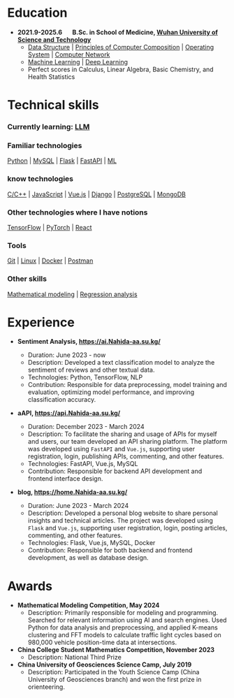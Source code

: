 <!-- <div style="display: flex;">
  <img src="https://avatars.githubusercontent.com/u/96083926?v=4" alt="Avatar" width="120" style="margin-right: 40px;" />
  <ul style="list-style-type: none; padding: 0; margin: 0;">
    <li> Name: aa Nahida</li>
    <li> Age: 22</ls>
    <li> Phone: 18162711944</li>
    <li> Email: <a href="mailto:Nahida-aa@oulook.com">Nahida-aa@oulook.com</a></li>
    <li> GitHub: <a href="https://github.com/Nahida-aa">https://github.com/Nahida-aa</a></li>
  </ul>
  <p style="text-align: right;">
    <a href="https://wakatime.com/@5e13fdf2-a670-4afa-b581-82c3534b9c91"><img src="https://wakatime.com/badge/user/5e13fdf2-a670-4afa-b581-82c3534b9c91.svg" alt="Total time coded since Apr 28 2024" /></a><br />
    <a href='https://nahida-aa.org.edu.kg/resume/index.cn.html'">[切换为中文]</a>
  </p>
</div> -->

# Education

- **2021.9-2025.6 &nbsp; &nbsp; &nbsp; B.Sc. in School of Medicine, [Wuhan University of Science and Technology](https://www.wust.edu.cn/)**
  - [Data Structure](https://github.com/Nahida-aa/Data-Structure) | [Principles of Computer Composition](https://github.com/Nahida-aa/Computer_Composition) | [Operating System](https://github.com/Nahida-aa/OS) | [Computer Network](https://github.com/Nahida-aa/Computer-Network)
  - [Machine Learning](https://github.com/Nahida-aa/ML) | [Deep Learning](https://github.com/Nahida-aa/DL)
  - Perfect scores in Calculus, Linear Algebra, Basic Chemistry, and Health Statistics

# Technical skills

### Currently learning: [LLM](https://github.com/Nahida-aa/LLM)

### Familiar technologies

[Python](https://github.com/Nahida-aa/Python) | [MySQL](https://github.com/Nahida-aa/DBMS) | [Flask](https://github.com/Nahida-aa/Python) | [FastAPI](https://github.com/Nahida-aa/FastAPI) | [ML](https://github.com/Nahida-aa/ML)

### know technologies

[C/C++](https://github.com/Nahida-aa/OS) | [JavaScript](https://github.com/Nahida-aa/Computer-Network)
| [Vue.js](https://github.com/Nahida-aa/TS) | [Django](https://www.djangoproject.com/) | [PostgreSQL](https://github.com/Nahida-aa/DBMS) | [MongoDB](https://github.com/Nahida-aa/DBMS)

### Other technologies where I have notions

[TensorFlow](https://github.com/Nahida-aa/AI) | [PyTorch](https://github.com/Nahida-aa/AI) | [React](https://github.com/Nahida-aa/TS)

### Tools

[Git](https://github.com/Nahida-aa/Data-Structure) | [Linux](https://github.com/Nahida-aa/OS) | [Docker](https://github.com/Nahida-aa/Docker) | [Postman](https://github.com/Nahida-aa/API)

### Other skills

[Mathematical modeling](https://github.com/Nahida-aa/mm) | [Regression analysis](https://github.com/Nahida-aa/mm)

# Experience

- **Sentiment Analysis, <https://ai.Nahida-aa.su.kg/>**
  - Duration: June 2023 - now
  - Description: Developed a text classification model to analyze the sentiment of reviews and other textual data.
  - Technologies: Python, TensorFlow, NLP
  - Contribution: Responsible for data preprocessing, model training and evaluation, optimizing model performance, and improving classification accuracy.

- **aAPI, <https://api.Nahida-aa.su.kg/>**
  - Duration: December 2023 - March 2024
  - Description: To facilitate the sharing and usage of APIs for myself and users, our team developed an API sharing platform. The platform was developed using `FastAPI` and `Vue.js`, supporting user registration, login, publishing APIs, commenting, and other features.
  - Technologies: FastAPI, Vue.js, MySQL
  - Contribution: Responsible for backend API development and frontend interface design.

- **blog, <https://home.Nahida-aa.su.kg/>**
  - Duration: June 2023 - March 2024
  - Description: Developed a personal blog website to share personal insights and technical articles. The project was developed using `Flask` and `Vue.js`, supporting user registration, login, posting articles, commenting, and other features.
  - Technologies: Flask, Vue.js, MySQL, Docker
  - Contribution: Responsible for both backend and frontend development, as well as database design.

# Awards

- **Mathematical Modeling Competition, May 2024**
  - Description: Primarily responsible for modeling and programming. Searched for relevant information using AI and search engines. Used Python for data analysis and preprocessing, and applied K-means clustering and FFT models to calculate traffic light cycles based on 980,000 vehicle position-time data at intersections.
- **China College Student Mathematics Competition, November 2023**
  - Description: National Third Prize
- **China University of Geosciences Science Camp, July 2019**
  - Description: Participated in the Youth Science Camp (China University of Geosciences branch) and won the first prize in orienteering.
